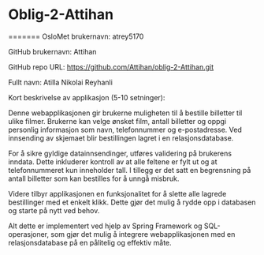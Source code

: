 # Oblig-2-Attihan

======= OsloMet brukernavn: atrey5170

GitHub brukernavn: Attihan

GitHub repo URL: https://github.com/Attihan/oblig-2-Attihan.git

Fullt navn: Atilla Nikolai Reyhanli

Kort beskrivelse av applikasjon (5-10 setninger):


Denne webapplikasjonen gir brukerne muligheten til å bestille billetter til ulike filmer. Brukerne kan velge ønsket film, antall billetter og oppgi personlig informasjon som navn, telefonnummer og e-postadresse. Ved innsending av skjemaet blir bestillingen lagret i en relasjonsdatabase.

For å sikre gyldige datainnsendinger, utføres validering på brukerens inndata. Dette inkluderer kontroll av at alle feltene er fylt ut og at telefonnummeret kun inneholder tall. I tillegg er det satt en begrensning på antall billetter som kan bestilles for å unngå misbruk.

Videre tilbyr applikasjonen en funksjonalitet for å slette alle lagrede bestillinger med et enkelt klikk. Dette gjør det mulig å rydde opp i databasen og starte på nytt ved behov.

Alt dette er implementert ved hjelp av Spring Framework og SQL-operasjoner, som gjør det mulig å integrere webapplikasjonen med en relasjonsdatabase på en pålitelig og effektiv måte.